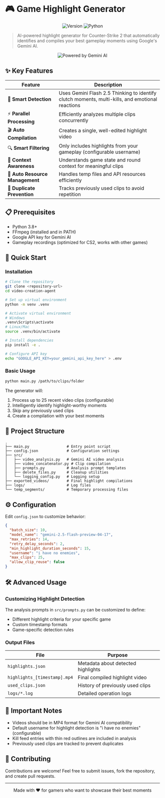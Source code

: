 # 🎮 Game Highlight Generator

<div align="center">

![Version](https://img.shields.io/badge/version-1.0-blue)
![Python](https://img.shields.io/badge/python-3.8+-brightgreen)

</div>

> AI-powered highlight generator for Counter-Strike 2 that automatically identifies and compiles your best gameplay moments using Google's Gemini AI.

<p align="center">
  <img src="https://img.shields.io/badge/Powered%20by-Gemini%20AI-blue?style=for-the-badge&logo=google&logoColor=white" alt="Powered by Gemini AI">
</p>

## ✨ Key Features

| Feature | Description |
|---------|-------------|
| 🤖 **Smart Detection** | Uses Gemini Flash 2.5 Thinking to identify clutch moments, multi-kills, and emotional reactions |
| ⚡ **Parallel Processing** | Efficiently analyzes multiple clips concurrently |
| 🎬 **Auto Compilation** | Creates a single, well-edited highlight video |
| 🔍 **Smart Filtering** | Only includes highlights from your gameplay (configurable username) |
| 🧠 **Context Awareness** | Understands game state and round context for meaningful clips |
| 🧹 **Auto Resource Management** | Handles temp files and API resources efficiently |
| 🔄 **Duplicate Prevention** | Tracks previously used clips to avoid repetition |

## 📋 Prerequisites

- Python 3.8+
- FFmpeg (installed and in PATH)
- Google API key for Gemini AI
- Gameplay recordings (optimized for CS2, works with other games)

## 🚀 Quick Start

### Installation

```bash
# Clone the repository
git clone <repository-url>
cd video-creation-agent

# Set up virtual environment
python -m venv .venv

# Activate virtual environment
# Windows
.venv\Scripts\activate
# Linux/Mac
source .venv/bin/activate

# Install dependencies
pip install -e .

# Configure API key
echo "GOOGLE_API_KEY=your_gemini_api_key_here" > .env
```

### Basic Usage

```bash
python main.py /path/to/clips/folder
```

The generator will:
1. Process up to 25 recent video clips (configurable)
2. Intelligently identify highlight-worthy moments
3. Skip any previously used clips
4. Create a compilation with your best moments

## 📂 Project Structure

```
.
├── main.py                 # Entry point script
├── config.json             # Configuration settings
├── src/
│   ├── video_analysis.py   # Gemini AI video analysis
│   ├── video_concatenator.py # Clip compilation
│   ├── prompts.py          # Analysis prompt templates
│   ├── delete_files.py     # Cleanup utilities
│   └── logging_config.py   # Logging setup
├── exported_videos/        # Final highlight compilations
├── logs/                   # Log files
└── temp_segments/          # Temporary processing files
```

## ⚙️ Configuration

Edit `config.json` to customize behavior:

```json
{
  "batch_size": 10,
  "model_name": "gemini-2.5-flash-preview-04-17",
  "max_retries": 14,
  "retry_delay_seconds": 2,
  "min_highlight_duration_seconds": 15,
  "username": "i have no enemies",
  "max_clips": 25,
  "allow_clip_reuse": false
}
```

## 🛠️ Advanced Usage

### Customizing Highlight Detection

The analysis prompts in `src/prompts.py` can be customized to define:

- Different highlight criteria for your specific game
- Custom timestamp formats
- Game-specific detection rules

### Output Files

| File | Purpose |
|------|---------|
| `highlights.json` | Metadata about detected highlights |
| `highlights_[timestamp].mp4` | Final compiled highlight video |
| `used_clips.json` | History of previously used clips |
| `logs/*.log` | Detailed operation logs |

## 📝 Important Notes

- Videos should be in MP4 format for Gemini AI compatibility
- Default username for highlight detection is "i have no enemies" (configurable)
- Kill feed entries with thin red outlines are included in analysis
- Previously used clips are tracked to prevent duplicates

## 🤝 Contributing

Contributions are welcome! Feel free to submit issues, fork the repository, and create pull requests.

---

<div align="center">
  Made with ❤️ for gamers who want to showcase their best moments
</div>
